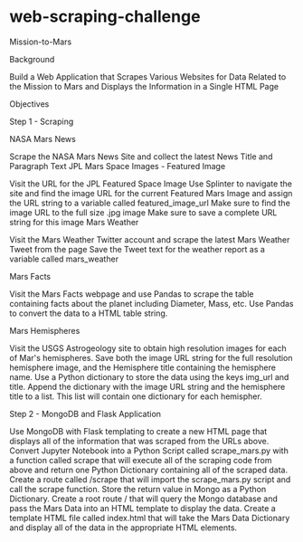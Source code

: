 # web-scraping-challenge

Mission-to-Mars

Background

Build a Web Application that Scrapes Various Websites for Data Related to the Mission to Mars and Displays the Information in a Single HTML Page

Objectives

Step 1 - Scraping

NASA Mars News

Scrape the NASA Mars News Site and collect the latest News Title and Paragraph Text
JPL Mars Space Images - Featured Image

Visit the URL for the JPL Featured Space Image
Use Splinter to navigate the site and find the image URL for the current Featured Mars Image and assign the URL string to a variable called featured_image_url
Make sure to find the image URL to the full size .jpg image
Make sure to save a complete URL string for this image
Mars Weather

Visit the Mars Weather Twitter account and scrape the latest Mars Weather Tweet from the page
Save the Tweet text for the weather report as a variable called mars_weather

Mars Facts

Visit the Mars Facts webpage and use Pandas to scrape the table containing facts about the planet including Diameter, Mass, etc.
Use Pandas to convert the data to a HTML table string.

Mars Hemispheres

Visit the USGS Astrogeology site to obtain high resolution images for each of Mar's hemispheres.
Save both the image URL string for the full resolution hemisphere image, and the Hemisphere title containing the hemisphere name.
Use a Python dictionary to store the data using the keys img_url and title.
Append the dictionary with the image URL string and the hemisphere title to a list.
This list will contain one dictionary for each hemispher.


Step 2 - MongoDB and Flask Application

Use MongoDB with Flask templating to create a new HTML page that displays all of the information that was scraped from the URLs above.
Convert Jupyter Notebook into a Python Script called scrape_mars.py with a function called scrape that will execute all of the scraping code from above and return one Python Dictionary containing all of the scraped data.
Create a route called /scrape that will import the scrape_mars.py script and call the scrape function.
Store the return value in Mongo as a Python Dictionary.
Create a root route / that will query the Mongo database and pass the Mars Data into an HTML template to display the data.
Create a template HTML file called index.html that will take the Mars Data Dictionary and display all of the data in the appropriate HTML elements.
